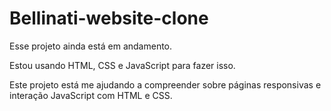 # Bellinati-website-clone

Esse projeto ainda está em andamento.

Estou usando HTML, CSS e JavaScript para fazer isso.

Este projeto está me ajudando a compreender sobre páginas responsivas e interação JavaScript com HTML e CSS.
